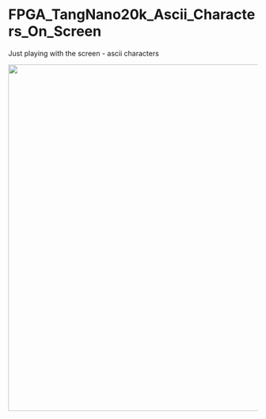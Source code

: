 # FPGA_TangNano20k_Ascii_Characters_On_Screen
 Just playing with the screen - ascii characters

<img src="https://github.com/Juninho99/FPGA_TangNano20k_Ascii_Characters_On_Screen/assets/70281175/27dc6817-4dfe-4d0f-8d74-78942d934420" width="700">
